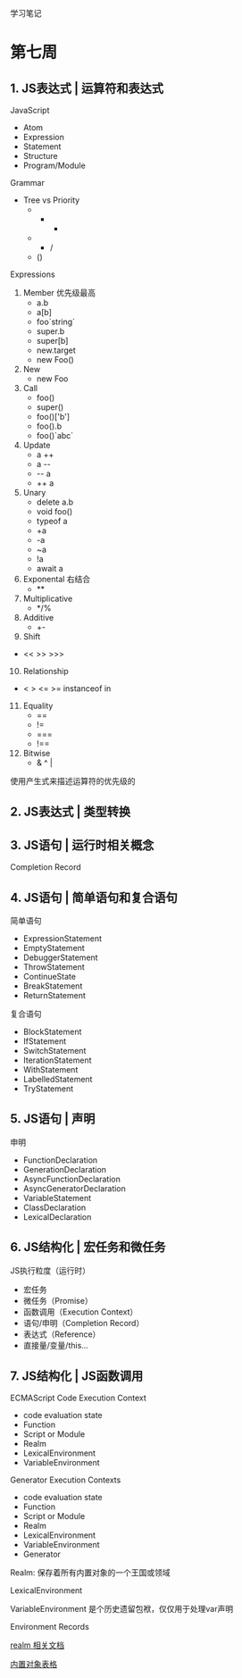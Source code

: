 学习笔记

# 第七周

## 1. JS表达式 | 运算符和表达式

JavaScript
* Atom
* Expression
* Statement
* Structure
* Program/Module


Grammar
* Tree vs Priority
  * + -
  * * /
  * ()

Expressions
1. Member 优先级最高
   * a.b
   * a[b]
   * foo\`string\`
   * super.b
   * super[b]
   * new.target
   * new Foo()
2. New 
   * new Foo
3. Call
   * foo()
   * super()
   * foo()['b']
   * foo().b
   * foo()\`abc\`
4. Update
   * a ++
   * a --
   * -- a
   * ++ a
5. Unary
   * delete a.b
   * void foo()
   * typeof a
   * +a
   * -a
   * ~a
   * !a
   * await a
6. Exponental 右结合
   * \** 
7. Multiplicative
   * */%
8. Additive
   * +-
9.  Shift
   * << >> >>>
10. Relationship
   * < > <= >= instanceof in
11. Equality
    * ==
    * !=
    * ===
    * !==
12. Bitwise
    * & ^ |
    
使用产生式来描述运算符的优先级的

## 2. JS表达式 | 类型转换


## 3. JS语句 | 运行时相关概念

Completion Record


## 4. JS语句 | 简单语句和复合语句

简单语句
* ExpressionStatement
* EmptyStatement
* DebuggerStatement
* ThrowStatement
* ContinueState
* BreakStatement
* ReturnStatement
  
复合语句
* BlockStatement
* IfStatement
* SwitchStatement
* IterationStatement
* WithStatement
* LabelledStatement
* TryStatement

## 5. JS语句 | 声明

申明
* FunctionDeclaration
* GenerationDeclaration
* AsyncFunctionDeclaration
* AsyncGeneratorDeclaration
* VariableStatement
* ClassDeclaration
* LexicalDeclaration

## 6. JS结构化 | 宏任务和微任务

JS执行粒度（运行时）
* 宏任务
* 微任务（Promise）
* 函数调用（Execution Context）
* 语句/申明（Completion Record）
* 表达式（Reference）
* 直接量/变量/this...

## 7. JS结构化 | JS函数调用

ECMAScript Code Execution Context
* code evaluation state
* Function
* Script or Module
* Realm
* LexicalEnvironment
* VariableEnvironment

Generator Execution Contexts
* code evaluation state
* Function
* Script or Module
* Realm
* LexicalEnvironment
* VariableEnvironment
* Generator

Realm: 保存着所有内置对象的一个王国或领域

LexicalEnvironment
  
VariableEnvironment 
是个历史遗留包袱，仅仅用于处理var声明

Environment Records
  


[realm 相关文档](https://tc39.es/ecma262/#sec-code-realms)

[内置对象表格](https://tc39.es/ecma262/#sec-well-known-intrinsic-objects)

